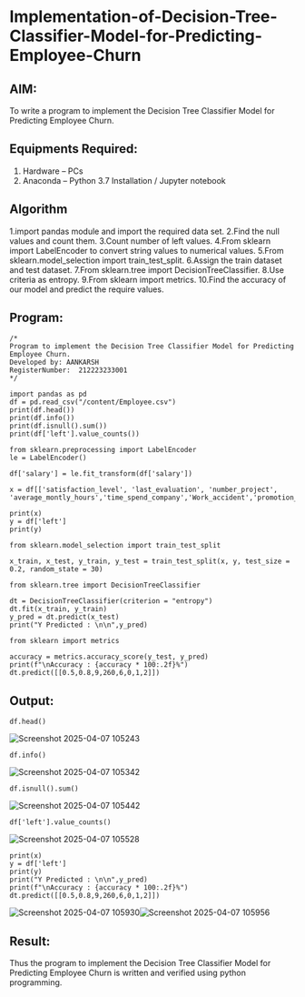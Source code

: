 # Implementation-of-Decision-Tree-Classifier-Model-for-Predicting-Employee-Churn

## AIM:
To write a program to implement the Decision Tree Classifier Model for Predicting Employee Churn.

## Equipments Required:
1. Hardware – PCs
2. Anaconda – Python 3.7 Installation / Jupyter notebook

## Algorithm
1.import pandas module and import the required data set.
2.Find the null values and count them.
3.Count number of left values.
4.From sklearn import LabelEncoder to convert string values to numerical values.
5.From sklearn.model_selection import train_test_split.
6.Assign the train dataset and test dataset.
7.From sklearn.tree import DecisionTreeClassifier.
8.Use criteria as entropy.
9.From sklearn import metrics.
10.Find the accuracy of our model and predict the require values.
## Program:
```
/*
Program to implement the Decision Tree Classifier Model for Predicting Employee Churn.
Developed by: AANKARSH
RegisterNumber:  212223233001
*/
```
```
import pandas as pd
df = pd.read_csv("/content/Employee.csv")
print(df.head())
print(df.info())
print(df.isnull().sum())
print(df['left'].value_counts())

from sklearn.preprocessing import LabelEncoder
le = LabelEncoder()

df['salary'] = le.fit_transform(df['salary'])

x = df[['satisfaction_level', 'last_evaluation', 'number_project', 'average_montly_hours','time_spend_company','Work_accident','promotion_last_5years','salary']]

print(x)
y = df['left']
print(y)

from sklearn.model_selection import train_test_split

x_train, x_test, y_train, y_test = train_test_split(x, y, test_size = 0.2, random_state = 30)

from sklearn.tree import DecisionTreeClassifier

dt = DecisionTreeClassifier(criterion = "entropy")
dt.fit(x_train, y_train)
y_pred = dt.predict(x_test)
print("Y Predicted : \n\n",y_pred)

from sklearn import metrics

accuracy = metrics.accuracy_score(y_test, y_pred)
print(f"\nAccuracy : {accuracy * 100:.2f}%")
dt.predict([[0.5,0.8,9,260,6,0,1,2]])
```
## Output:
```
df.head()
```
![Screenshot 2025-04-07 105243](https://github.com/user-attachments/assets/ec794435-680e-4181-82d0-1483eb08d819)
```
df.info()
```
![Screenshot 2025-04-07 105342](https://github.com/user-attachments/assets/2c50d04a-756e-41c4-9f07-e22e9243243f)
```
df.isnull().sum()
```
![Screenshot 2025-04-07 105442](https://github.com/user-attachments/assets/28debc9b-8bbf-4e79-a253-3bd05fd32e87)
```
df['left'].value_counts()
```
![Screenshot 2025-04-07 105528](https://github.com/user-attachments/assets/93c26a1f-4b9d-4236-994c-0120794da0ce)
```
print(x)
y = df['left']
print(y)
print("Y Predicted : \n\n",y_pred)
print(f"\nAccuracy : {accuracy * 100:.2f}%")
dt.predict([[0.5,0.8,9,260,6,0,1,2]])
```
![Screenshot 2025-04-07 105930](https://github.com/user-attachments/assets/325977c0-9975-4316-9ea6-43292ebebbf6)![Screenshot 2025-04-07 105956](https://github.com/user-attachments/assets/014b5f31-73d8-48fc-adbd-64aacd430426)


## Result:
Thus the program to implement the  Decision Tree Classifier Model for Predicting Employee Churn is written and verified using python programming.
